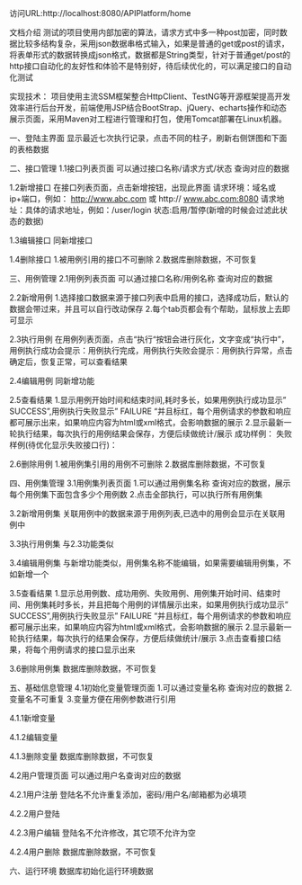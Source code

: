 访问URL:http://localhost:8080/APIPlatform/home


文档介绍
测试的项目使用内部加密的算法，请求方式中多一种post加密，同时数据比较多结构复杂，采用json数据串格式输入，如果是普通的get或post的请求，将表单形式的数据转换成json格式，数据都是String类型，针对于普通get/post的http接口自动化的友好性和体验不是特别好，待后续优化的，可以满足接口的自动化测试

实现技术：
项目使用主流SSM框架整合HttpClient、TestNG等开源框架提高开发效率进行后台开发，前端使用JSP结合BootStrap、jQuery、echarts操作和动态展示页面，采用Maven对工程进行管理和打包，使用Tomcat部署在Linux机器。

一、登陆主界面
显示最近七次执行记录，点击不同的柱子，刷新右侧饼图和下面的表格数据

二、接口管理
1.1接口列表页面
可以通过接口名称/请求方式/状态 查询对应的数据

1.2新增接口
在接口列表页面，点击新增按钮，出现此界面
请求环境：域名或ip+端口，例如： http://www.abc.com 或 http:// www.abc.com:8080
请求地址：具体的请求地址，例如：/user/login
状态:启用/暂停(新增的时候会过滤此状态的数据)

1.3编辑接口
同新增接口

1.4删除接口
1.被用例引用的接口不可删除
2.数据库删除数据，不可恢复

三、用例管理
2.1用例列表页面
可以通过接口名称/用例名称 查询对应的数据

2.2新增用例
1.选择接口数据来源于接口列表中启用的接口，选择成功后，默认的数据会带过来，并且可以自行改动保存
2.每个tab页都会有个帮助，鼠标放上去即可显示

2.3执行用例
在用例列表页面，点击“执行“按钮会进行灰化，文字变成“执行中”，用例执行成功会提示：用例执行完成，用例执行失败会提示：用例执行异常，点击确定后，恢复正常，可以查看结果

2.4编辑用例
同新增功能

2.5查看结果
1.显示用例开始时间和结束时间,耗时多长，如果用例执行成功显示” SUCCESS”,用例执行失败显示” FAILURE “并且标红，每个用例请求的参数和响应都可展示出来，如果响应内容为html或xml格式，会影响数据的展示
2.显示最新一轮执行结果，每次执行的用例结果会保存，方便后续做统计/展示
成功样例：
失败样例(待优化显示失败接口行)：

2.6删除用例
1.被用例集引用的用例不可删除
2.数据库删除数据，不可恢复

四、用例集管理
3.1用例集列表页面
1.可以通过用例集名称 查询对应的数据，展示每个用例集下面包含多少个用例数
2.点击全部执行，可以执行所有用例集

3.2新增用例集
关联用例中的数据来源于用例列表,已选中的用例会显示在关联用例中

3.3执行用例集
与2.3功能类似

3.4编辑用例集
与新增功能类似，用例集名称不能编辑，如果需要编辑用例集，不如新增一个

3.5查看结果
1.显示总用例数、成功用例、失败用例、用例集开始时间、结束时间、用例集耗时多长，并且把每个用例的详情展示出来，如果用例执行成功显示” SUCCESS”,用例执行失败显示” FAILURE “并且标红，每个用例请求的参数和响应都可展示出来，如果响应内容为html或xml格式，会影响数据的展示
2.显示最新一轮执行结果，每次执行的结果会保存，方便后续做统计/展示
3.点击查看接口结果，将每个用例请求的接口显示出来

3.6删除用例集
数据库删除数据，不可恢复

五、基础信息管理
4.1初始化变量管理页面
1.可以通过变量名称 查询对应的数据
2.变量名不可重复
3.变量方便在用例参数进行引用

4.1.1新增变量

4.1.2编辑变量

4.1.3删除变量
数据库删除数据，不可恢复

4.2用户管理页面
可以通过用户名查询对应的数据

4.2.1用户注册
登陆名不允许重复添加，密码/用户名/邮箱都为必填项

4.2.2用户登陆

4.2.3用户编辑
登陆名不允许修改，其它项不允许为空

4.2.4用户删除
数据库删除数据，不可恢复

六、运行环境
数据库初始化运行环境数据



